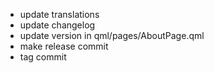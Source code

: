 - update translations
- update changelog
- update version in qml/pages/AboutPage.qml
- make release commit
- tag commit
